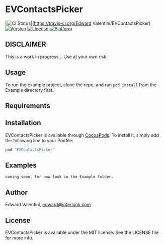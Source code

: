 # EVContactsPicker

[![CI Status](http://img.shields.io/travis/edwardvalentini/EVContactsPicker.svg?style=flat)](https://travis-ci.org/Edward Valentini/EVContactsPicker)
[![Version](https://img.shields.io/cocoapods/v/EVContactsPicker.svg?style=flat)](http://cocoapods.org/pods/EVContactsPicker)
[![License](https://img.shields.io/cocoapods/l/EVContactsPicker.svg?style=flat)](http://cocoapods.org/pods/EVContactsPicker)
[![Platform](https://img.shields.io/cocoapods/p/EVContactsPicker.svg?style=flat)](http://cocoapods.org/pods/EVContactsPicker)

## DISCLAIMER

This is a work in progress... Use at your own risk.

## Usage

To run the example project, clone the repo, and run `pod install` from the Example directory first.

## Requirements

## Installation

EVContactsPicker is available through [CocoaPods](http://cocoapods.org). To install
it, simply add the following line to your Podfile:

```ruby
pod "EVContactsPicker"
```

## Examples

```
coming soon, for now look in the Example folder.
```

## Author

Edward Valentini, edward@interlook.com

## License

EVContactsPicker is available under the MIT license. See the LICENSE file for more info.

